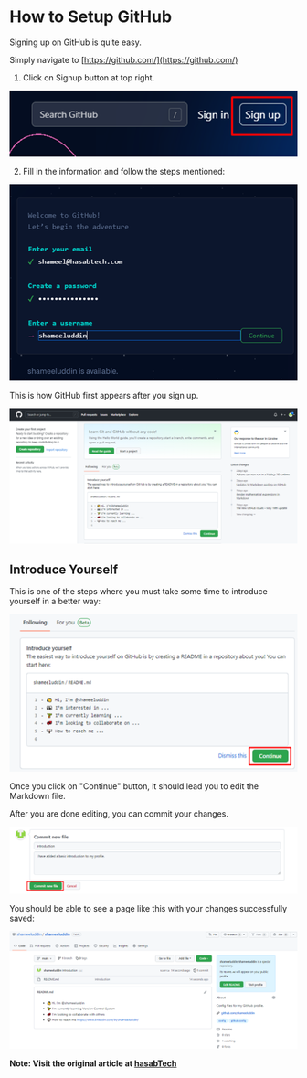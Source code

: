 # How to Setup GitHub

Signing up on GitHub is quite easy.

Simply navigate to [https://github.com/](https://github.com/)

1. Click on Signup button at top right.

!["github-signup"](./images/github-signup.png)

2. Fill in the information and follow the steps mentioned:

!["github-info"](./images/github-info.png)

This is how GitHub first appears after you sign up.

!["github-firstlook"](./images/github-firstlook.png)

## Introduce Yourself
This is one of the steps where you must take some time to introduce yourself in a better way:

!["github-intro"](./images/github-intro.png)

Once you click on "Continue" button, it should lead you to edit the Markdown file.

After you are done editing, you can commit your changes.

!["github-comitchanges"](./images/github-comitchanges.png)

You should be able to see a page like this with your changes successfully saved:

!["github-result"](./images/github-result.png)

**Note: Visit the original article at [hasabTech](https://article.hasabtech.com/versioncontrolsystem/GitHub-Setup)**
